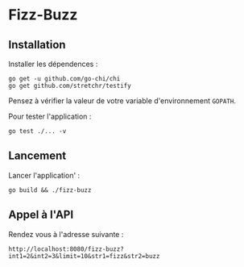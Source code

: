 # Fizz-Buzz

## Installation

Installer les dépendences :

```
go get -u github.com/go-chi/chi
go get github.com/stretchr/testify
```

Pensez à vérifier la valeur de votre variable d'environnement `GOPATH`.

Pour tester l'application :

```
go test ./... -v
```

## Lancement

Lancer l'application' :

```
go build && ./fizz-buzz
```

## Appel à l'API

Rendez vous à l'adresse suivante :

```
http://localhost:8080/fizz-buzz?int1=2&int2=3&limit=10&str1=fizz&str2=buzz
```